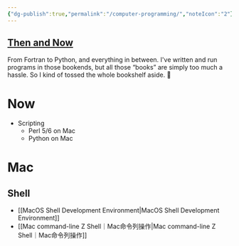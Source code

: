 ```yaml
---
{"dg-publish":true,"permalink":"/computer-programming/","noteIcon":"2"}
---
```


## [Then and Now](https://www.youtube.com/watch?v=UNSoPa-XQN0)

From Fortran to Python, and everything in between. I've written and run programs in those bookends, but all those “books” are simply too much a hassle. So I kind of tossed the whole bookshelf aside. 🤨
# Now
- Scripting
	- Perl 5/6 on Mac
	- Python on Mac

# Mac
## Shell
- [[MacOS Shell Development Environment\|MacOS Shell Development Environment]]
- [[Mac command-line Z Shell｜Mac命令列操作\|Mac command-line Z Shell｜Mac命令列操作]]